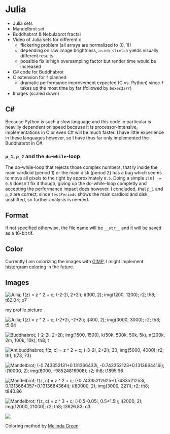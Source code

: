 # Julia
- Julia sets
- Mandelbrot set
- Buddhabrot & Nebulabrot fractal
- Video of Julia sets for different c
  - flickering problem (all arrays are normalized to (0, 1))
  - depending on raw image brightness, ``asinh_stretch`` yields visually different results
  - possible fix is high oversampling factor but render time would be increased
- C# code for Buddhabrot
- C extension for ``f`` planned
  - dramatic performance improvement expected (C vs. Python) since ``f`` takes up the most time by far (followed by ``boxes2arr``)
- Images (scaled down)

## C#
Because Python is such a slow language and this code in particular is heaviliy dependent on speed because it is processor-intensive, implementations in C or even C# will be much faster. I have little experience in these languages however, so I have thus far only implemented the Buddhabrot in C#.
### ``p_1``, ``p_2`` and the ``do``-``while``-loop
The do-while-loop that rejects those complex numbers, that ly inside the main cardioid (period 1) or the main disk (period 2) has a bug which seems to move all pixels to the right by approximately ``0.5``. Doing a simple ``z[0] -= 0.5`` doesn't fix it though, giving up the do-while-loop completly and accepting the performance impact does however. I concluded, that ``p_1`` and ``p_2`` are correct, since ``testPeriods`` shows the main cardioid and disk unshifted, so further analysis is needed.

## Format
If not specified otherwise, the file name will be ``__str__`` and it will be saved as a 16-bit tif.

## Color
Currently I am colorizing the images with [GIMP](https://www.gimp.org/), I might implement [historgram coloring](https://en.wikipedia.org/wiki/Plotting_algorithms_for_the_Mandelbrot_set#Histogram_coloring) in the future.

## Images
![Julia; f(z) = z ^ 2 + c; (-2-2i, 2+2i); i(300, 2); img(1200, 1200); r2; th8; t62.04; o7](https://github.com/leftgoes/Julia/blob/main/images/J_002.jpg)

my profile picture

![Julia; f(z) = z ^ 2 + c; (-2+2i, -2+2i); i(400, 2); img(3000, 3000); r2; th8; t5.64](https://github.com/leftgoes/Julia/blob/main/images/J_001.jpg)

![Buddhabrot; (-2-2i, 2+2i); img(1500, 1500), k(50k, 500k, 50k, 5k), n(200k, 2m, 100k, 10k); th8; t](https://github.com/leftgoes/Julia/blob/main/images/B_001.jpg)

![Antibuddhabrot; f(z, c) = z ^ 2 + c; (-3-2i, 2+2i); 30; img(5000, 4000); r2; th1; t(73, 73)](https://github.com/leftgoes/Julia/blob/main/images/B_002.jpg)

![Mandelbrot; (-0.743352131+0.131366432i, -0.743352123+0.1313664416i); i(10000, 2); img(6000, -98524816908); r2; th8; t1895.96](https://github.com/leftgoes/Julia/blob/main/images/M_001.jpg)

![Mandelbrot; f(z, c) = z ^ 2 + c; (-0.74335212625-0.7433521253i, 0.1313664357+0.1313664364i); i(80000, 2); img(3000, 2211); r2; th8; t840.86](https://github.com/leftgoes/Julia/blob/main/images/M_002.jpg)

![Mandelbrot; f(z, c) = z ^ 3 + c; (-0.5-0.05i, 0.5+1.5i); i(2000, 2); img(12000, 21000); r2; th8; t3626.83; o3](https://github.com/leftgoes/Julia/blob/main/images/M_003.jpg)

![](https://github.com/leftgoes/Julia/blob/main/images/B_000.jpg)

Coloring method by [Melinda Green](https://superliminal.com/fractals/bbrot/)
